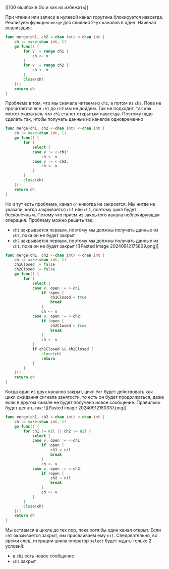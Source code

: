 [[100 ошибок в Go и как их избежать]]

При чтении или записи в нулевой канал горутина блокируется навсегда.
Реализуем функцию `merge` для слияния 2-ух каналов в один. Наивная реализация:
```go
func merge(ch1, ch2 <-chan int) <-chan int {
    ch := make(chan int, 1)
    go func() {
        for v := range ch1 {
            ch <- v
        }
        for v := range ch2 {
            ch <- v
        }
        close(ch)
    }()
    return ch
}
```
Проблема в том, что мы сначала читаем из `ch1`, а потом из `ch2`. Пока не прочитается все `ch1` до `ch2` мы не дойдем. Так не подходит, так как может оказаться, что `ch1` станет открытым навсегда. Поэтому надо сделать так, чтобы получать данные из каналов одновременно
```go
func merge(ch1, ch2 <-chan int) <-chan int {
    ch := make(chan int, 1)
    go func() {
        for {
            select {
            case v := <-ch1:
                ch <- v
            case v := <-ch2:
                ch <- v
            }
        }
        close(ch)
    }()
    return ch
}
```
Но и тут есть проблема, канал `ch` никогда не закроется. Мы нигде не указали, когда закрывается `ch1` или `ch2`, поэтому цикл будет бесконечным. Потому что прием из закрытого канала неблокирующая операция.
Проблему можно решить так:
- `ch1` закрывается первым, поэтому мы должны получать данные из `ch2`, пока он не будет закрыт
- `ch2` закрывается первым, поэтому мы должны получать данные из `ch1`, пока он не будет закрыт
![[Pasted image 20240912175809.png]]

```go
func merge(ch1, ch2 <-chan int) <-chan int {
    ch := make(chan int, 1)
    ch1Closed := false
    ch2Closed := false
    go func() {
        for {
            select {
            case v, open := <-ch1:
                if !open {
                    ch1Closed = true
                    break
                }
                ch <- v
            case v, open := <-ch2:
                if !open {
                    ch2Closed = true
                    break
                }
                ch <- v
            }
            if ch1Closed && ch2Closed {
                close(ch)
                return
            }
        }
    }()
    return ch
}
```
Когда один из двух каналов закрыт, цикл `for` будет действовать как цикл ожидания сигнала занятости, то есть он будет продолжаться, даже если в другом канале не будет получено новое сообщение.
Правильно будет делать так:
![[Pasted image 20240912180337.png]]
```go
func merge(ch1, ch2 <-chan int) <-chan int {
    ch := make(chan int, 1)
    go func() {
        for ch1 != nil || ch2 != nil {
            select {
            case v, open := <-ch1:
                if !open {
                    ch1 = nil
                    break
                }
                ch <- v
            case v, open := <-ch2:
                if !open {
                    ch2 = nil
                    break
                }
                ch <- v
            }
        }
        close(ch)
    }()
    return ch
}
```
Мы остаемся в цикле до тех пор, пока хотя бы один канал открыт. Если `ch1` оказывается закрыт, мы присваиваем ему `nil`. Следовательно, во время след. итерации цикла оператор `select` будет ждать только 2 условий:
- в `ch2` есть новое сообщение
- `ch2` закрыт